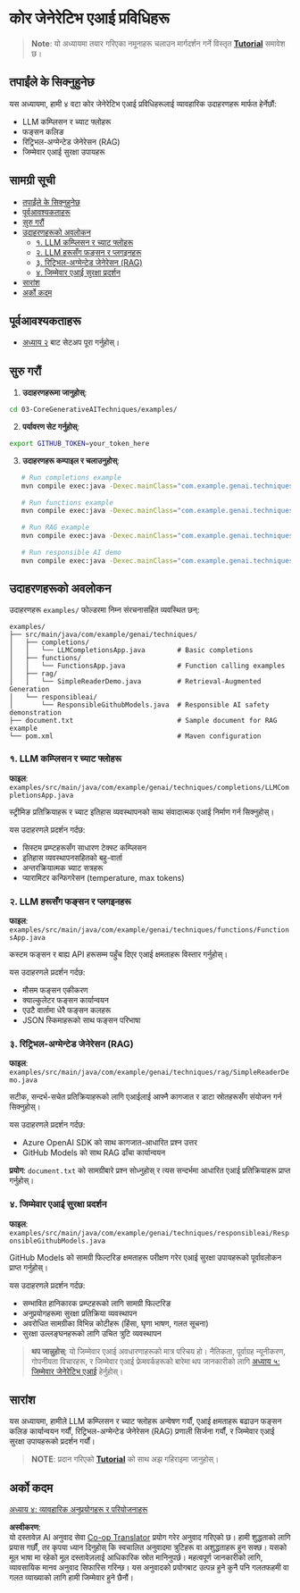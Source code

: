 <!--
CO_OP_TRANSLATOR_METADATA:
{
  "original_hash": "0a27b17f64f598a80b72d93b98b7ed04",
  "translation_date": "2025-07-21T17:40:15+00:00",
  "source_file": "03-CoreGenerativeAITechniques/README.md",
  "language_code": "ne"
}
-->
# कोर जेनेरेटिभ एआई प्रविधिहरू

>**Note**: यो अध्यायमा तयार गरिएका नमूनाहरू चलाउन मार्गदर्शन गर्ने विस्तृत [**Tutorial**](./TUTORIAL.md) समावेश छ।

## तपाईंले के सिक्नुहुनेछ
यस अध्यायमा, हामी ४ वटा कोर जेनेरेटिभ एआई प्रविधिहरूलाई व्यावहारिक उदाहरणहरू मार्फत हेर्नेछौं:
- LLM कम्प्लिसन र च्याट फ्लोहरू
- फङ्सन कलिङ
- रिट्रिभल-अग्मेन्टेड जेनेरेसन (RAG)
- जिम्मेवार एआई सुरक्षा उपायहरू

## सामग्री सूची

- [तपाईंले के सिक्नुहुनेछ](../../../03-CoreGenerativeAITechniques)
- [पूर्वआवश्यकताहरू](../../../03-CoreGenerativeAITechniques)
- [सुरु गरौं](../../../03-CoreGenerativeAITechniques)
- [उदाहरणहरूको अवलोकन](../../../03-CoreGenerativeAITechniques)
  - [१. LLM कम्प्लिसन र च्याट फ्लोहरू](../../../03-CoreGenerativeAITechniques)
  - [२. LLM हरूसँग फङ्सन र प्लगइनहरू](../../../03-CoreGenerativeAITechniques)
  - [३. रिट्रिभल-अग्मेन्टेड जेनेरेसन (RAG)](../../../03-CoreGenerativeAITechniques)
  - [४. जिम्मेवार एआई सुरक्षा प्रदर्शन](../../../03-CoreGenerativeAITechniques)
- [सारांश](../../../03-CoreGenerativeAITechniques)
- [अर्को कदम](../../../03-CoreGenerativeAITechniques)

## पूर्वआवश्यकताहरू

- [अध्याय २](../../../02-SetupDevEnvironment) बाट सेटअप पूरा गर्नुहोस्।

## सुरु गरौं

1. **उदाहरणहरूमा जानुहोस्**:  
```bash
cd 03-CoreGenerativeAITechniques/examples/
```  
2. **पर्यावरण सेट गर्नुहोस्**:  
```bash
export GITHUB_TOKEN=your_token_here
```  
3. **उदाहरणहरू कम्पाइल र चलाउनुहोस्**:  
```bash
   # Run completions example
   mvn compile exec:java -Dexec.mainClass="com.example.genai.techniques.completions.LLMCompletionsApp"
   
   # Run functions example  
   mvn compile exec:java -Dexec.mainClass="com.example.genai.techniques.functions.FunctionsApp"
   
   # Run RAG example
   mvn compile exec:java -Dexec.mainClass="com.example.genai.techniques.rag.SimpleReaderDemo"
   
   # Run responsible AI demo
   mvn compile exec:java -Dexec.mainClass="com.example.genai.techniques.responsibleai.ResponsibleGithubModels"
   ```  

## उदाहरणहरूको अवलोकन

उदाहरणहरू `examples/` फोल्डरमा निम्न संरचनासहित व्यवस्थित छन्:

```
examples/
├── src/main/java/com/example/genai/techniques/
│   ├── completions/
│   │   └── LLMCompletionsApp.java        # Basic completions 
│   ├── functions/
│   │   └── FunctionsApp.java             # Function calling examples
│   ├── rag/
│   │   └── SimpleReaderDemo.java         # Retrieval-Augmented Generation
│   └── responsibleai/
│       └── ResponsibleGithubModels.java  # Responsible AI safety demonstration
├── document.txt                          # Sample document for RAG example
└── pom.xml                               # Maven configuration
```

### १. LLM कम्प्लिसन र च्याट फ्लोहरू
**फाइल**: `examples/src/main/java/com/example/genai/techniques/completions/LLMCompletionsApp.java`

स्ट्रीमिङ प्रतिक्रियाहरू र च्याट इतिहास व्यवस्थापनको साथ संवादात्मक एआई निर्माण गर्न सिक्नुहोस्।

यस उदाहरणले प्रदर्शन गर्दछ:
- सिस्टम प्रम्प्टहरूसँग साधारण टेक्स्ट कम्प्लिसन
- इतिहास व्यवस्थापनसहितको बहु-वार्ता
- अन्तरक्रियात्मक च्याट सत्रहरू
- प्यारामिटर कन्फिगरेसन (temperature, max tokens)

### २. LLM हरूसँग फङ्सन र प्लगइनहरू
**फाइल**: `examples/src/main/java/com/example/genai/techniques/functions/FunctionsApp.java`

कस्टम फङ्सन र बाह्य API हरूसम्म पहुँच दिएर एआई क्षमताहरू विस्तार गर्नुहोस्।

यस उदाहरणले प्रदर्शन गर्दछ:
- मौसम फङ्सन एकीकरण
- क्याल्कुलेटर फङ्सन कार्यान्वयन  
- एउटै वार्तामा धेरै फङ्सन कलहरू
- JSON स्किमाहरूको साथ फङ्सन परिभाषा

### ३. रिट्रिभल-अग्मेन्टेड जेनेरेसन (RAG)
**फाइल**: `examples/src/main/java/com/example/genai/techniques/rag/SimpleReaderDemo.java`

सटीक, सन्दर्भ-सचेत प्रतिक्रियाहरूको लागि एआईलाई आफ्नै कागजात र डाटा स्रोतहरूसँग संयोजन गर्न सिक्नुहोस्।

यस उदाहरणले प्रदर्शन गर्दछ:
- Azure OpenAI SDK को साथ कागजात-आधारित प्रश्न उत्तर
- GitHub Models को साथ RAG ढाँचा कार्यान्वयन

**प्रयोग**: `document.txt` को सामग्रीबारे प्रश्न सोध्नुहोस् र त्यस सन्दर्भमा आधारित एआई प्रतिक्रियाहरू प्राप्त गर्नुहोस्।

### ४. जिम्मेवार एआई सुरक्षा प्रदर्शन
**फाइल**: `examples/src/main/java/com/example/genai/techniques/responsibleai/ResponsibleGithubModels.java`

GitHub Models को सामग्री फिल्टरिङ क्षमताहरू परीक्षण गरेर एआई सुरक्षा उपायहरूको पूर्वावलोकन प्राप्त गर्नुहोस्।

यस उदाहरणले प्रदर्शन गर्दछ:
- सम्भावित हानिकारक प्रम्प्टहरूको लागि सामग्री फिल्टरिङ
- अनुप्रयोगहरूमा सुरक्षा प्रतिक्रिया व्यवस्थापन
- अवरोधित सामग्रीका विभिन्न कोटीहरू (हिंसा, घृणा भाषण, गलत सूचना)
- सुरक्षा उल्लङ्घनहरूको लागि उचित त्रुटि व्यवस्थापन

> **थप जान्नुहोस्**: यो जिम्मेवार एआई अवधारणाहरूको मात्र परिचय हो। नैतिकता, पूर्वाग्रह न्यूनीकरण, गोपनीयता विचारहरू, र जिम्मेवार एआई फ्रेमवर्कहरूको बारेमा थप जानकारीको लागि [अध्याय ५: जिम्मेवार जेनेरेटिभ एआई](../05-ResponsibleGenAI/README.md) हेर्नुहोस्।

## सारांश

यस अध्यायमा, हामीले LLM कम्प्लिसन र च्याट फ्लोहरू अन्वेषण गर्यौं, एआई क्षमताहरू बढाउन फङ्सन कलिङ कार्यान्वयन गर्यौं, रिट्रिभल-अग्मेन्टेड जेनेरेसन (RAG) प्रणाली सिर्जना गर्यौं, र जिम्मेवार एआई सुरक्षा उपायहरूको प्रदर्शन गर्यौं।

> **NOTE**: प्रदान गरिएको [**Tutorial**](./TUTORIAL.md) को साथ अझ गहिराइमा जानुहोस्।

## अर्को कदम

[अध्याय ४: व्यावहारिक अनुप्रयोगहरू र परियोजनाहरू](../04-PracticalSamples/README.md)

**अस्वीकरण**:  
यो दस्तावेज़ AI अनुवाद सेवा [Co-op Translator](https://github.com/Azure/co-op-translator) प्रयोग गरेर अनुवाद गरिएको छ। हामी शुद्धताको लागि प्रयास गर्छौं, तर कृपया ध्यान दिनुहोस् कि स्वचालित अनुवादमा त्रुटिहरू वा अशुद्धताहरू हुन सक्छ। यसको मूल भाषा मा रहेको मूल दस्तावेज़लाई आधिकारिक स्रोत मानिनुपर्छ। महत्वपूर्ण जानकारीको लागि, व्यावसायिक मानव अनुवाद सिफारिस गरिन्छ। यस अनुवादको प्रयोगबाट उत्पन्न हुने कुनै पनि गलतफहमी वा गलत व्याख्याको लागि हामी जिम्मेवार हुने छैनौं।